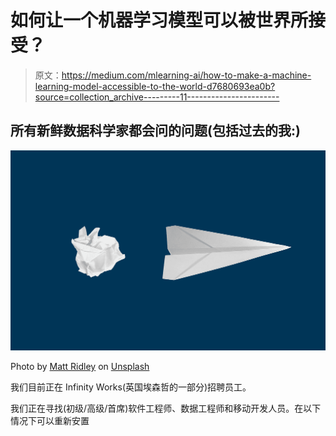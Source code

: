# 如何让一个机器学习模型可以被世界所接受？

> 原文：<https://medium.com/mlearning-ai/how-to-make-a-machine-learning-model-accessible-to-the-world-d7680693ea0b?source=collection_archive---------11----------------------->

## 所有新鲜数据科学家都会问的问题(包括过去的我:)

![](img/b22a0394b053509f27fac37375358ade.png)

Photo by [Matt Ridley](https://unsplash.com/@mattwridley?utm_source=medium&utm_medium=referral) on [Unsplash](https://unsplash.com?utm_source=medium&utm_medium=referral)

我们目前正在 Infinity Works(英国埃森哲的一部分)招聘员工。

我们正在寻找(初级/高级/首席)软件工程师、数据工程师和移动开发人员。在以下情况下可以重新安置